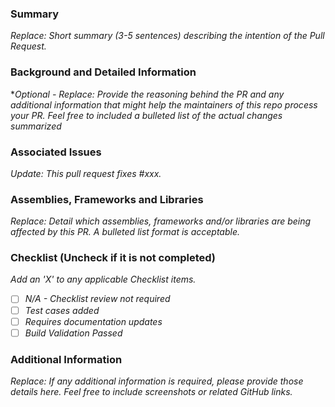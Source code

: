 ﻿<!-- markdownlint-disable MD002 MD041 -->

<!-- Pull Request Template created by CloudNimble, Inc. --> 

### Summary

*Replace: Short summary (3-5 sentences) describing the intention of the Pull Request.*

### Background and Detailed Information

**Optional - Replace: Provide the reasoning behind the PR and any additional information that might help the maintainers of this repo process your PR. 
Feel free to included a bulleted list of the actual changes summarized*

### Associated Issues

*Update: This pull request fixes #xxx.*

### Assemblies, Frameworks and Libraries

*Replace: Detail which assemblies, frameworks and/or libraries are being affected by this PR. A bulleted list format is acceptable.*

### Checklist (Uncheck if it is not completed)
*Add an 'X' to any  applicable Checklist items.*

- [ ] *N/A - Checklist review not required*
- [ ] *Test cases added*
- [ ] *Requires documentation updates*
- [ ] *Build Validation Passed*

### Additional Information

*Replace: If any additional information is required, please provide those details here.
Feel free to include screenshots or related GitHub links.*